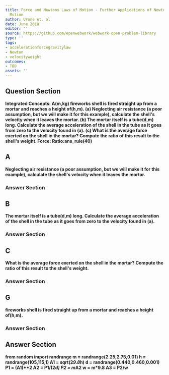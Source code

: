 ```yaml
---
title: Force and Newtons Laws of Motion - Further Applications of Newtons Laws of
  Motion
author: Urone et. al
date: June 2018
editor: ''
source: https://github.com/openwebwork/webwork-open-problem-library
type: ''
tags:
- accelerationforcegravitylaw
- Newton
- velocityweight
outcomes:
- TBD
assets: ''
---
```


## Question Section 

<b>Integrated Concepts:<b> A(m,kg) fireworks shell is fired straight up from a mortar and reaches a height of(h,m). 
(a) Neglecting air resistance (a poor assumption, but we will make it for this example), calculate the shell's velocity when it leaves the mortar. 
(b) The mortar itself is a tube(d,m) long. Calculate the average acceleration of the shell in the tube as it goes from zero to the velocity found in (a). 
(c) What is the average force exerted on the shell in the mortar? Compute the ratio of this result to the shell's weight.
Force:
Ratio:ans_rule(40)

## A
Neglecting air resistance (a poor assumption, but we will make it for this example), calculate the shell's velocity when it leaves the mortar. 
### Answer Section
## B
The mortar itself is a tube(d,m) long. Calculate the average acceleration of the shell in the tube as it goes from zero to the velocity found in (a). 
### Answer Section
## C
What is the average force exerted on the shell in the mortar? Compute the ratio of this result to the shell's weight.
### Answer Section
## G
fireworks shell is fired straight up from a mortar and reaches a height of(h,m). 
### Answer Section


## Answer Section

from random import randrange
m = randrange(2.25,2.75,0.01)
h = randrange(105,115,1)
A1 = sqrt(2*9.8*h)
d = randrange(0.440,0.460,0.001)
P1 = (A1)**2
A2 = P1/(2*d)
P2 = m*A2
w = m*9.8
A3 = P2/w